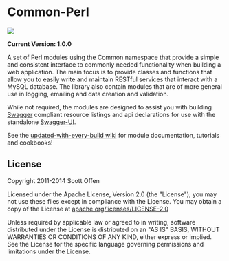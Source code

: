 Common-Perl
===========

![](https://raw.github.com/scottoffen/Common-Perl/master/common-perl.png)

**Current Version: 1.0.0**

A set of Perl modules using the Common namespace that provide a simple and consistent interface to commonly needed functionality when building a web application. The main focus is to provide classes and functions that allow you to easily write and maintain RESTful services that interact with a MySQL database. The library also contain modules that are of more general use in logging, emailing and data creation and validation.

While not required, the modules are designed to assist you with building [Swagger](https://github.com/wordnik/swagger-spec) compliant resource listings and api declarations for use with the standalone [Swagger-UI](https://github.com/wordnik/swagger-ui).

See the [updated-with-every-build wiki](https://github.com/scottoffen/Common-Perl/wiki) for module documentation, tutorials and cookbooks!


## License

Copyright 2011-2014 Scott Offen

Licensed under the Apache License, Version 2.0 (the "License");
you may not use these files except in compliance with the License.
You may obtain a copy of the License at [apache.org/licenses/LICENSE-2.0](http://www.apache.org/licenses/LICENSE-2.0)

Unless required by applicable law or agreed to in writing, software
distributed under the License is distributed on an "AS IS" BASIS,
WITHOUT WARRANTIES OR CONDITIONS OF ANY KIND, either express or implied.
See the License for the specific language governing permissions and
limitations under the License.
